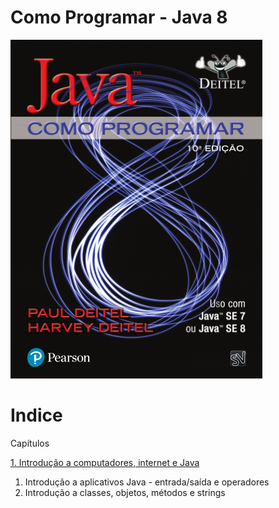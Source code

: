 # Como Programar - Java 8

![Java 8](img/ebook-java.png)

# Indice

Capítulos

[1. Introdução a computadores, internet e Java](github.com/rogerio5ouza/how-to-program-java8)
1. Introdução a aplicativos Java - entrada/saída e operadores
1. Introdução a classes, objetos, métodos e strings 
